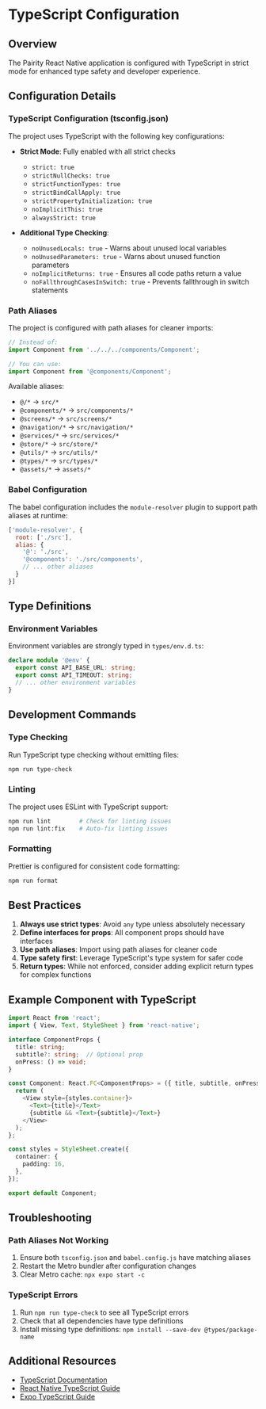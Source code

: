 # TypeScript Configuration

## Overview
The Pairity React Native application is configured with TypeScript in strict mode for enhanced type safety and developer experience.

## Configuration Details

### TypeScript Configuration (tsconfig.json)
The project uses TypeScript with the following key configurations:

- **Strict Mode**: Fully enabled with all strict checks
  - `strict: true`
  - `strictNullChecks: true`
  - `strictFunctionTypes: true`
  - `strictBindCallApply: true`
  - `strictPropertyInitialization: true`
  - `noImplicitThis: true`
  - `alwaysStrict: true`

- **Additional Type Checking**:
  - `noUnusedLocals: true` - Warns about unused local variables
  - `noUnusedParameters: true` - Warns about unused function parameters
  - `noImplicitReturns: true` - Ensures all code paths return a value
  - `noFallthroughCasesInSwitch: true` - Prevents fallthrough in switch statements

### Path Aliases
The project is configured with path aliases for cleaner imports:

```typescript
// Instead of:
import Component from '../../../components/Component';

// You can use:
import Component from '@components/Component';
```

Available aliases:
- `@/*` → `src/*`
- `@components/*` → `src/components/*`
- `@screens/*` → `src/screens/*`
- `@navigation/*` → `src/navigation/*`
- `@services/*` → `src/services/*`
- `@store/*` → `src/store/*`
- `@utils/*` → `src/utils/*`
- `@types/*` → `src/types/*`
- `@assets/*` → `assets/*`

### Babel Configuration
The babel configuration includes the `module-resolver` plugin to support path aliases at runtime:

```javascript
['module-resolver', {
  root: ['./src'],
  alias: {
    '@': './src',
    '@components': './src/components',
    // ... other aliases
  }
}]
```

## Type Definitions

### Environment Variables
Environment variables are strongly typed in `types/env.d.ts`:

```typescript
declare module '@env' {
  export const API_BASE_URL: string;
  export const API_TIMEOUT: string;
  // ... other environment variables
}
```

## Development Commands

### Type Checking
Run TypeScript type checking without emitting files:
```bash
npm run type-check
```

### Linting
The project uses ESLint with TypeScript support:
```bash
npm run lint        # Check for linting issues
npm run lint:fix    # Auto-fix linting issues
```

### Formatting
Prettier is configured for consistent code formatting:
```bash
npm run format
```

## Best Practices

1. **Always use strict types**: Avoid `any` type unless absolutely necessary
2. **Define interfaces for props**: All component props should have interfaces
3. **Use path aliases**: Import using path aliases for cleaner code
4. **Type safety first**: Leverage TypeScript's type system for safer code
5. **Return types**: While not enforced, consider adding explicit return types for complex functions

## Example Component with TypeScript

```typescript
import React from 'react';
import { View, Text, StyleSheet } from 'react-native';

interface ComponentProps {
  title: string;
  subtitle?: string;  // Optional prop
  onPress: () => void;
}

const Component: React.FC<ComponentProps> = ({ title, subtitle, onPress }) => {
  return (
    <View style={styles.container}>
      <Text>{title}</Text>
      {subtitle && <Text>{subtitle}</Text>}
    </View>
  );
};

const styles = StyleSheet.create({
  container: {
    padding: 16,
  },
});

export default Component;
```

## Troubleshooting

### Path Aliases Not Working
1. Ensure both `tsconfig.json` and `babel.config.js` have matching aliases
2. Restart the Metro bundler after configuration changes
3. Clear Metro cache: `npx expo start -c`

### TypeScript Errors
1. Run `npm run type-check` to see all TypeScript errors
2. Check that all dependencies have type definitions
3. Install missing type definitions: `npm install --save-dev @types/package-name`

## Additional Resources
- [TypeScript Documentation](https://www.typescriptlang.org/docs/)
- [React Native TypeScript Guide](https://reactnative.dev/docs/typescript)
- [Expo TypeScript Guide](https://docs.expo.dev/guides/typescript/)